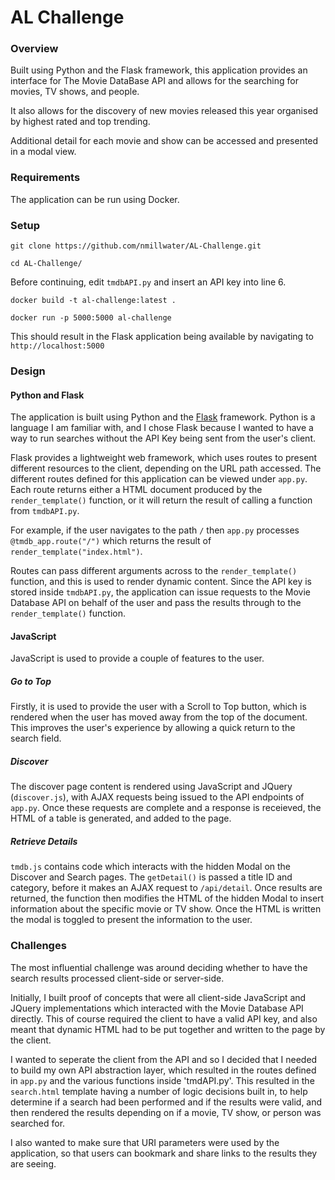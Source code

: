 # AL Challenge
### Overview
Built using Python and the Flask framework, this application provides an interface for The Movie DataBase API and allows for the searching for movies, TV shows, and people.

It also allows for the discovery of new movies released this year organised by highest rated and top trending.

Additional detail for each movie and show can be accessed and presented in a modal view.
### Requirements
The application can be run using Docker.
### Setup
`git clone https://github.com/nmillwater/AL-Challenge.git`

`cd AL-Challenge/`

Before continuing, edit `tmdbAPI.py` and insert an API key into line 6.

`docker build -t al-challenge:latest .`

`docker run -p 5000:5000 al-challenge`

This should result in the Flask application being available by navigating to `http://localhost:5000`
### Design
#### Python and Flask
The application is built using Python and the [Flask](http://flask.pocoo.org "Flask Homepage") framework. Python is a language I am familiar with, and I chose Flask because I wanted to have a way to run searches without the API Key being sent from the user's client.

Flask provides a lightweight web framework, which uses routes to present different resources to the client, depending on the URL path accessed.
The different routes defined for this application can be viewed under `app.py`.
Each route returns either a HTML document produced by the `render_template()` function, or it will return the result of calling a function from `tmdbAPI.py`.

For example, if the user navigates to the path `/` then `app.py` processes `@tmdb_app.route("/")` which returns the result of `render_template("index.html")`.

Routes can pass different arguments across to the `render_template()` function, and this is used to render dynamic content.
Since the API key is stored inside `tmdbAPI.py`, the application can issue requests to the Movie Database API on behalf of the user and pass the results through to the `render_template()` function.
#### JavaScript
JavaScript is used to provide a couple of features to the user.
##### Go to Top
Firstly, it is used to provide the user with a Scroll to Top button, which is rendered when the user has moved away from the top of the document. This improves the user's experience by allowing a quick return to the search field.
##### Discover
The discover page content is rendered using JavaScript and JQuery (`discover.js`), with AJAX requests being issued to the API endpoints of `app.py`. Once these requests are complete and a response is receieved, the HTML of a table is generated, and added to the page.
##### Retrieve Details
`tmdb.js` contains code which interacts with the hidden Modal on the Discover and Search pages.
The `getDetail()` is passed a title ID and category, before it makes an AJAX request to `/api/detail`. Once results are returned, the function then modifies the HTML of the hidden Modal to insert information about the specific movie or TV show. Once the HTML is written the modal is toggled to present the information to the user.

### Challenges
The most influential challenge was around deciding whether to have the search results processed client-side or server-side.

Initially, I built proof of concepts that were all client-side JavaScript and JQuery implementations which interacted with the Movie Database API directly. This of course required the client to have a valid API key, and also meant that dynamic HTML had to be put together and written to the page by the client.

I wanted to seperate the client from the API and so I decided that I needed to build my own API abstraction layer, which resulted in the routes defined in `app.py` and the various functions inside 'tmdAPI.py'.
This resulted in the `search.html` template having a number of logic decisions built in, to help determine if a search had been performed and if the results were valid, and then rendered the results depending on if a movie, TV show, or person was searched for.

I also wanted to make sure that URI parameters were used by the application, so that users can bookmark and share links to the results they are seeing.